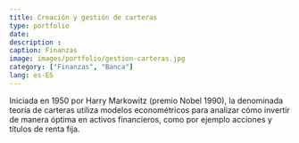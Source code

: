 ```yaml
---
title: Creación y gestión de carteras
type: portfolio
date: 
description : 
caption: Finanzas
image: images/portfolio/gestion-carteras.jpg
category: ["Finanzas", "Banca"]
lang: es-ES
---
```


Iniciada en 1950 por Harry Markowitz (premio Nobel 1990), la denominada teoría de carteras utiliza modelos econométricos para analizar cómo invertir de manera óptima en activos financieros, como por ejemplo acciones y títulos de renta fija.
